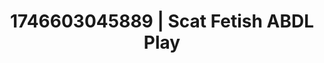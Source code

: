 ---
categories:
- Softcore narrative
- AI-generated
- Feather touch
- Gothic romance
- Flushed skin
- Voyeur fantasy
- ASMR
- Cosplay
image: /assets/images/1746603045889.jpg
layout: post
seo:
  description: Featured content with premium Scat Fetish, ABDL Play. HD images available.
  keywords: Scat Fetish, ABDL Play
  og_image: /assets/images/1746603045889.jpg
  schema_type: VisualArtwork
tags:
- ABDL Play
- Scat Fetish
- '#1746603045889'
title: 1746603045889 | Scat Fetish ABDL Play
---